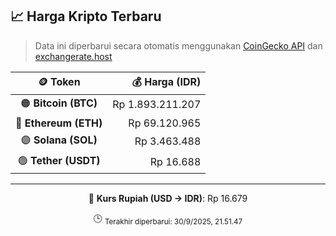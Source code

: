 

<!-- HARGA_KRIPTO -->
## 📈 Harga Kripto Terbaru

> Data ini diperbarui secara otomatis menggunakan [CoinGecko API](https://www.coingecko.com/) dan [exchangerate.host](https://exchangerate.host/)

<div align="center">

| 🪙 Token | 💰 Harga (IDR) |
|:------:|---------------:|
| 🟠 **Bitcoin (BTC)**   | Rp 1.893.211.207 |
| 🔵 **Ethereum (ETH)**  | Rp 69.120.965 |
| 🟣 **Solana (SOL)**    | Rp 3.463.488 |
| 🟢 **Tether (USDT)**   | Rp 16.688 |

---

💱 **Kurs Rupiah (USD → IDR)**: Rp 16.679

🕒 <sub>Terakhir diperbarui: 30/9/2025, 21.51.47</sub>

</div>
<!-- /HARGA_KRIPTO -->